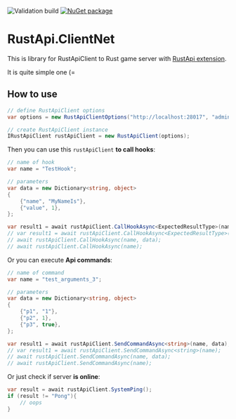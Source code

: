 ![Validation build](https://github.com/NickRimmer/RustApi.ClientNet/workflows/Validation%20build/badge.svg?branch=master) [![NuGet package](https://buildstats.info/nuget/RustApi.ClientNet)](https://www.nuget.org/packages/RustApi.ClientNet/)

# RustApi.ClientNet
This is library for RustApiClient to Rust game server with [RustApi extension](https://github.com/NickRimmer/RustApi).

It is quite simple one (=

## How to use
```C#
// define RustApiClient options
var options = new RustApiClientOptions("http://localhost:28017", "admin", "secret1");

// create RustApiClient instance
IRustApiClient rustApiClient = new RustApiClient(options);
```

Then you can use this `rustApiClient` **to call hooks**:

```C#
// name of hook
var name = "TestHook";

// parameters
var data = new Dictionary<string, object>
{
    {"name", "MyNameIs"},
    {"value", 1},
};

var result1 = await rustApiClient.CallHookAsync<ExpectedResultType>(name, data);
// var result1 = await rustApiClient.CallHookAsync<ExpectedResultType>(name);
// await rustApiClient.CallHookAsync(name, data);
// await rustApiClient.CallHookAsync(name);
```

Or you can execute **Api commands**:
```C#
// name of command
var name = "test_arguments_3";

// parameters
var data = new Dictionary<string, object>
{
    {"p1", "1"},
    {"p2", 1},
    {"p3", true},
};

var result1 = await rustApiClient.SendCommandAsync<string>(name, data);
// var result1 = await rustApiClient.SendCommandAsync<string>(name);
// await rustApiClient.SendCommandAsync(name, data);
// await rustApiClient.SendCommandAsync(name);
```

Or just check if server **is online**:
```C#
var result = await rustApiClient.SystemPing();
if (result != "Pong"){
    // oops
}
```
